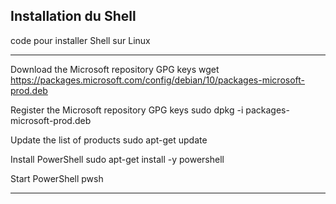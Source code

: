 ## Installation du Shell

code pour installer Shell sur Linux

---
Download the Microsoft repository GPG keys
wget https://packages.microsoft.com/config/debian/10/packages-microsoft-prod.deb

Register the Microsoft repository GPG keys
sudo dpkg -i packages-microsoft-prod.deb

Update the list of products
sudo apt-get update

Install PowerShell
sudo apt-get install -y powershell

Start PowerShell
pwsh

---
